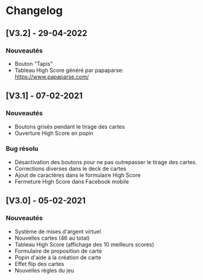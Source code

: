 # Changelog

## [V3.2] - 29-04-2022

### Nouveautés

- Bouton "Tapis"
- Tableau High Score généré par papaparse: https://www.papaparse.com/

## [V3.1] - 07-02-2021

### Nouveautés

- Boutons grisés pendant le tirage des cartes
- Ouverture High Score en popin

### Bug résolu

- Désactivation des boutons pour ne pas outrepasser le tirage des cartes.
- Corrections diverses dans le deck de cartes
- Ajout de caractères dans le formulaire High Score
- Fermeture High Score dans Facebook mobile

## [V3.0] - 05-02-2021

### Nouveautés 

- Système de mises d'argent virtuel
- Nouvelles cartes (46 au total)
- Tableau High Score (affichage des 10 meilleurs scores)
- Formulaire de proposition de carte
- Popin d'aide à la création de carte
- Effet flip des cartes
- Nouvelles règles du jeu
